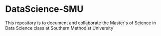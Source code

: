 # DataScience-SMU
This repository is to document and collaborate the Master's of Science in Data Science class at Southern Methodist University'
